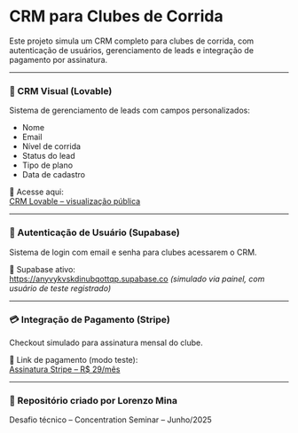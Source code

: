 # CRM para Clubes de Corrida

Este projeto simula um CRM completo para clubes de corrida, com autenticação de usuários, gerenciamento de leads e integração de pagamento por assinatura.

---

### 🧩 CRM Visual (Lovable)

Sistema de gerenciamento de leads com campos personalizados:
- Nome
- Email
- Nível de corrida
- Status do lead
- Tipo de plano
- Data de cadastro

🔗 Acesse aqui:  
[CRM Lovable – visualização pública](https://stride-tracker-crm-dash.lovable.app)

---

### 🔐 Autenticação de Usuário (Supabase)

Sistema de login com email e senha para clubes acessarem o CRM.

🔗 Supabase ativo:  
https://anyvykvskdinubqottqp.supabase.co
*(simulado via painel, com usuário de teste registrado)*

---

### 💳 Integração de Pagamento (Stripe)

Checkout simulado para assinatura mensal do clube.

🔗 Link de pagamento (modo teste):  
[Assinatura Stripe – R$ 29/mês](https://buy.stripe.com/test_5kQ00lfCX8y2fiK5ij6J200)

---

### 📁 Repositório criado por Lorenzo Mina  
Desafio técnico – Concentration Seminar – Junho/2025

